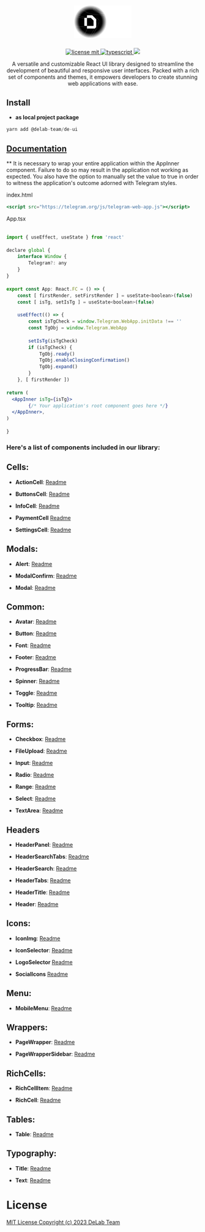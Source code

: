<h1 align="center">
  <a href="https://github.com/delab-team">
      <img src="./logo.png" width="150" alt="DE-UI logo" />
  </a>
</h1>

<p align="center">
  <a href="LICENSE">
    <img src="https://camo.githubusercontent.com/75c3e724ce69f6c3d1e997e9066547e00cb9000aaf566eadc8a52ab76c7d07f8/68747470733a2f2f696d672e736869656c64732e696f2f6769746875622f6c6963656e73652f64656c61622d7465616d2f636f6e6e6563743f7374796c653d666f722d7468652d6261646765" alt="license mit" />
  </a>
  <a href="TYPESCRIPT">
    <img src="https://img.shields.io/badge/TypeScript-007ACC?style=for-the-badge&logo=typescript&logoColor=white" alt="typescript" />
  </a>
  <a href="NPM">
    <img src="https://img.shields.io/npm/v/@delab-team/de-ui" height="28px" />
  </a>
</p>

<p align="center">
  A versatile and customizable React UI library designed to streamline the development of beautiful and responsive user interfaces. Packed with a rich set of components and themes, it empowers developers to create stunning web applications with ease.
</p>

## Install

-   **as local project package**

```jsx
yarn add @delab-team/de-ui
```

## [Documentation](https://ui.delabteam.com/)

\*\*
It is necessary to wrap your entire application within the AppInner component. Failure to do so may result in the application not working as expected. You also have the option to manually set the value to true in order to witness the application's outcome adorned with Telegram styles.

index.html

```jsx
<script src="https://telegram.org/js/telegram-web-app.js"></script>
```

App.tsx
```jsx

import { useEffect, useState } from 'react'

declare global {
    interface Window {
        Telegram?: any
    }
}

export const App: React.FC = () => {
    const [ firstRender, setFirstRender ] = useState<boolean>(false)
    const [ isTg, setIsTg ] = useState<boolean>(false)

    useEffect(() => {
        const isTgCheck = window.Telegram.WebApp.initData !== ''
        const TgObj = window.Telegram.WebApp

        setIsTg(isTgCheck)
        if (isTgCheck) {
            TgObj.ready()
            TgObj.enableClosingConfirmation()
            TgObj.expand()
        }
    }, [ firstRender ])

return (
  <AppInner isTg={isTg}>
        {/* Your application's root component goes here */}
  </AppInner>,
)

}
```

### **Here's a list of components included in our library:**

## Cells:

-   **ActionCell**: [Readme](https://github.com/delab-team/de-ui/blob/main/src/components/action-cell/Readme.md)

-   **ButtonsCell**: [Readme](https://github.com/delab-team/de-ui/blob/main/src/components/buttons-cell/Readme.md)

-   **InfoCell**: [Readme](https://github.com/delab-team/de-ui/blob/main/src/components/info-cell/Readme.md)

-   **PaymentCell** [Readme](https://github.com/delab-team/de-ui/blob/main/src/components/payment-cell/Readme.md)

-   **SettingsCell**: [Readme](https://github.com/delab-team/de-ui/blob/main/src/components/settings-cell/Readme.md)

## Modals:

-   **Alert**: [Readme](https://github.com/delab-team/de-ui/blob/main/src/components/alert/Readme.md)

-   **ModalConfirm**: [Readme](https://github.com/delab-team/de-ui/blob/main/src/components/modal-confirm/Readme.md)

-   **Modal**: [Readme](https://github.com/delab-team/de-ui/blob/main/src/components/modal/Readme.md)

## Common:

-   **Avatar**: [Readme](https://github.com/delab-team/de-ui/blob/main/src/components/avatar/Readme.md)

-   **Button**: [Readme](https://github.com/delab-team/de-ui/blob/main/src/components/button/Readme.md)

-   **Font**: [Readme](https://github.com/delab-team/de-ui/blob/main/src/components/font/Readme.md)

-   **Footer**: [Readme](https://github.com/delab-team/de-ui/blob/main/src/components/footer/Readme.md)

-   **ProgressBar**: [Readme](https://github.com/delab-team/de-ui/blob/main/src/components/progress-bar/Readme.md)

-   **Spinner**: [Readme](https://github.com/delab-team/de-ui/blob/main/src/components/spinner/Readme.md)

-   **Toggle**: [Readme](https://github.com/delab-team/de-ui/blob/main/src/components/toggle/Readme.md)

-   **Tooltip**: [Readme](https://github.com/delab-team/de-ui/blob/main/src/components/tooltip/Readme.md)

## Forms:

-   **Checkbox**: [Readme](https://github.com/delab-team/de-ui/blob/main/src/components/checkbox/Readme.md)

-   **FileUpload**: [Readme](https://github.com/delab-team/de-ui/blob/main/src/components/file-upload/Readme.md)

-   **Input**: [Readme](https://github.com/delab-team/de-ui/blob/main/src/components/input/Readme.md)

-   **Radio**: [Readme](https://github.com/delab-team/de-ui/blob/main/src/components/radio/Readme.md)

-   **Range**: [Readme](https://github.com/delab-team/de-ui/blob/main/src/components/range/Readme.md)

-   **Select**: [Readme](https://github.com/delab-team/de-ui/blob/main/src/components/select/Readme.md)

-   **TextArea**: [Readme](https://github.com/delab-team/de-ui/blob/main/src/components/textarea/Readme.md)

## Headers

-   **HeaderPanel**: [Readme](https://github.com/delab-team/de-ui/blob/main/src/components/header-panel/Readme.md)

-   **HeaderSearchTabs**: [Readme](https://github.com/delab-team/de-ui/blob/main/src/components/header-search-tabs/Readme.md)

-   **HeaderSearch**: [Readme](https://github.com/delab-team/de-ui/blob/main/src/components/header-search/Readme.md)

-   **HeaderTabs**: [Readme](https://github.com/delab-team/de-ui/blob/main/src/components/header-tabs/Readme.md)

-   **HeaderTitle**: [Readme](https://github.com/delab-team/de-ui/blob/main/src/components/header-title/Readme.md)

-   **Header**: [Readme](https://github.com/delab-team/de-ui/blob/main/src/components/header/Readme.md)

## Icons:

-   **IconImg**: [Readme](https://github.com/delab-team/de-ui/blob/main/src/components/icon-img/Readme.md)

-   **IconSelector**: [Readme](https://github.com/delab-team/de-ui/blob/main/src/components/icon-selector/Readme.md)

-   **LogoSelector** [Readme](https://github.com/delab-team/de-ui/blob/main/src/components/logo-selector/Readme.md)

-   **SocialIcons** [Readme](https://github.com/delab-team/de-ui/blob/main/src/components/social-icons/Readme.md)

## Menu:

-   **MobileMenu**: [Readme](https://github.com/delab-team/de-ui/blob/main/src/components/mobile-menu/Readme.md)

## Wrappers:

-   **PageWrapper**: [Readme](https://github.com/delab-team/de-ui/blob/main/src/components/page-wrapper/Readme.md)

-   **PageWrapperSidebar**: [Readme](https://github.com/delab-team/de-ui/blob/main/src/components/page-wrapper-sidebar/Readme.md)

## RichCells:

-   **RichCellItem**: [Readme](https://github.com/delab-team/de-ui/blob/main/src/components/rich-cell/Readme.md)

-   **RichCell**: [Readme](https://github.com/delab-team/de-ui/blob/main/src/components/rich-cell/Readme.md)

## Tables:

-   **Table**: [Readme](https://github.com/delab-team/de-ui/blob/main/src/components/table/Readme.md)

## Typography:

-   **Title**: [Readme](https://github.com/delab-team/de-ui/blob/main/src/components/title/Readme.md)

-   **Text**: [Readme](https://github.com/delab-team/de-ui/blob/main/src/components/text/Readme.md)

# License

[MIT License Copyright (c) 2023 DeLab Team](LICENSE)
